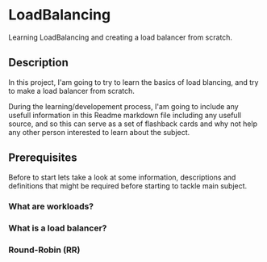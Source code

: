 # LoadBalancing
Learning LoadBalancing and creating a load balancer from scratch.

## Description
In this project, I'am going to try to learn the basics of load blancing, and try to make a load balancer from scratch.

During the learning/developement process, I'am going to include any usefull information in this Readme markdown file including any usefull source, and so this can serve as a set of flashback cards and why not help any other person interested to learn about the subject.

## Prerequisites 
Before to start lets take a look at some information, descriptions and definitions that might be required before starting to tackle main subject.

### What are workloads?
### What is a load balancer?
### Round-Robin (RR)